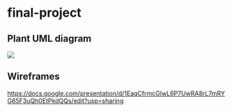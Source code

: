 # final-project

## Plant UML diagram
![](https://user-images.githubusercontent.com/72227066/97435019-cd0c2700-1917-11eb-82e1-e51d917ef5a0.png)

## Wireframes
https://docs.google.com/presentation/d/1EaqCfrmcGIwL6P7UwRA8rL7mRYG65F3uQh0EtPkdQQs/edit?usp=sharing
